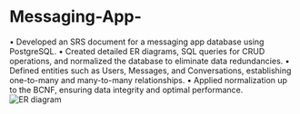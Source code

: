 # Messaging-App-
• Developed an SRS document for a messaging app database using PostgreSQL.
• Created detailed ER diagrams, SQL queries for CRUD operations, and normalized the database to eliminate data redundancies.
• Defined entities such as Users, Messages, and Conversations, establishing one-to-many and many-to-many relationships.
• Applied normalization up to the BCNF, ensuring data integrity and optimal performance.
![ER diagram](https://github.com/user-attachments/assets/8a2f97e5-926e-4045-ada3-6a3609c6f860)
